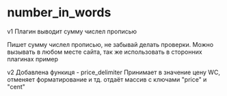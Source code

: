 # number_in_words
v1 
Плагин выводит сумму числел прописью

Пишет сумму числел прописью, не забывай делать проверки. 
Можно вызывать в любом месте сайта, так же использовать в сторонних плагинах
пример

v2
Добавлена функиця - price_delimiter
Принимает в значение цену WС, отменяет форматирование и тд. отдаёт массив с ключами "price" и "cent"
